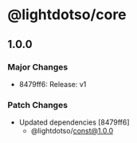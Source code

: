# @lightdotso/core

## 1.0.0

### Major Changes

- 8479ff6: Release: v1

### Patch Changes

- Updated dependencies [8479ff6]
  - @lightdotso/const@1.0.0
